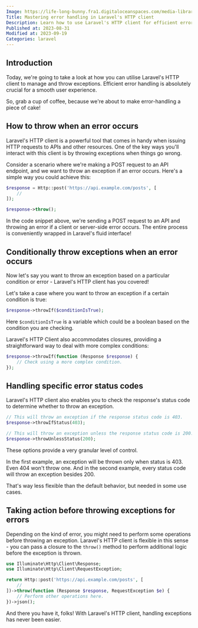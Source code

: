 ```yaml
---
Image: https://life-long-bunny.fra1.digitaloceanspaces.com/media-library/production/55/programming_lferts.jpg
Title: Mastering error handling in Laravel's HTTP client
Description: Learn how to use Laravel's HTTP client for efficient error handling and exception throwing in different scenarios with ease.
Published at: 2023-08-31
Modified at: 2023-09-19
Categories: laravel
---
```


## Introduction

Today, we're going to take a look at how you can utilise Laravel's HTTP client to manage and throw exceptions. Efficient error handling is absolutely crucial for a smooth user experience.

So, grab a cup of coffee, because we're about to make error-handling a piece of cake!

## How to throw when an error occurs

Laravel's HTTP client is a powerful tool that comes in handy when issuing HTTP requests to APIs and other resources. One of the key ways you'll interact with this client is by throwing exceptions when things go wrong.

Consider a scenario where we're making a POST request to an API endpoint, and we want to throw an exception if an error occurs. Here's a simple way you could achieve this:

```php
$response = Http::post('https://api.example.com/posts', [
    //
]);

$response->throw();
```

In the code snippet above, we're sending a POST request to an API and throwing an error if a client or server-side error occurs. The entire process is conveniently wrapped in Laravel's fluid interface!

## Conditionally throw exceptions when an error occurs

Now let's say you want to throw an exception based on a particular condition or error - Laravel's HTTP client has you covered!

Let's take a case where you want to throw an exception if a certain condition is true:

```php
$response->throwIf($conditionIsTrue);
```

Here `$conditionIsTrue` is a variable which could be a boolean based on the condition you are checking.

Laravel's HTTP Client also accommodates closures, providing a straightforward way to deal with more complex conditions:

```php
$response->throwIf(function (Response $response) {
    // Check using a more complex condition.
});
```

## Handling specific error status codes

Laravel's HTTP client also enables you to check the response's status code to determine whether to throw an exception. 

```php
// This will throw an exception if the response status code is 403.
$response->throwIfStatus(403);

// This will throw an exception unless the response status code is 200.
$response->throwUnlessStatus(200);
```

These options provide a very granular level of control.

In the first example, an exception will be thrown only when status is 403. Even 404 won't throw one. And in the second example, every status code will throw an exception besides 200.

That's way less flexible than the default behavior, but needed in some use cases.

## Taking action before throwing exceptions for errors

Depending on the kind of error, you might need to perform some operations before throwing an exception. Laravel's HTTP client is flexible in this sense - you can pass a closure to the `throw()` method to perform additional logic before the exception is thrown.

```php
use Illuminate\Http\Client\Response;
use Illuminate\Http\Client\RequestException;

return Http::post('https://api.example.com/posts', [
    //
])->throw(function (Response $response, RequestException $e) {
    // Perform other operations here.
})->json();
```

And there you have it, folks! With Laravel's HTTP client, handling exceptions has never been easier.